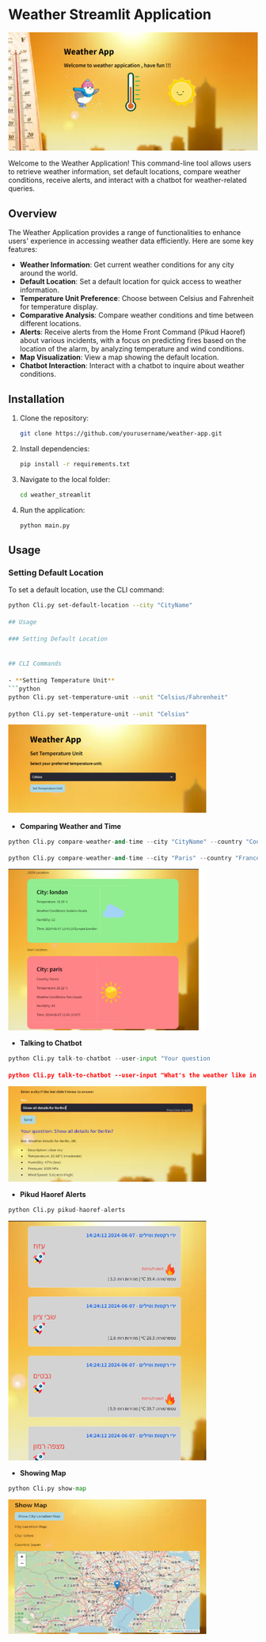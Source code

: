 # Weather Streamlit Application

![Weather App](screenshot/welcome.png)

Welcome to the Weather Application! This command-line tool allows users to retrieve weather information, set default locations, compare weather conditions, receive alerts, and interact with a chatbot for weather-related queries.

## Overview

The Weather Application provides a range of functionalities to enhance users' experience in accessing weather data efficiently. Here are some key features:

- **Weather Information**: Get current weather conditions for any city around the world.
- **Default Location**: Set a default location for quick access to weather information.
- **Temperature Unit Preference**: Choose between Celsius and Fahrenheit for temperature display.
- **Comparative Analysis**: Compare weather conditions and time between different locations.
- **Alerts**: Receive alerts from the Home Front Command (Pikud Haoref) about various incidents, with a focus on predicting fires based on the location of the alarm, by analyzing temperature and wind conditions.
- **Map Visualization**: View a map showing the default location.
- **Chatbot Interaction**: Interact with a chatbot to inquire about weather conditions.

## Installation

1. Clone the repository:

    ```bash
    git clone https://github.com/yourusername/weather-app.git
    ```

2. Install dependencies:

    ```bash
    pip install -r requirements.txt
    ```

3. Navigate to the local folder:

    ```bash
    cd weather_streamlit
    ```

4. Run the application:

    ```bash
    python main.py
    ```

## Usage

### Setting Default Location

To set a default location, use the CLI command:

```bash
python Cli.py set-default-location --city "CityName"

## Usage

### Setting Default Location


## CLI Commands

- **Setting Temperature Unit**
```python
python Cli.py set-temperature-unit --unit "Celsius/Fahrenheit"

python Cli.py set-temperature-unit --unit "Celsius"

```
<img src="screenshot/settemp.png" alt="Weather App" width="400">

- **Comparing Weather and Time**
```python
python Cli.py compare-weather-and-time --city "CityName" --country "CountryName" --timezone "Timezone"

python Cli.py compare-weather-and-time --city "Paris" --country "France" --timezone "Europe/London"

```
<img src="screenshot/compare.png" alt="Weather App" width="400">

- **Talking to Chatbot**
```python
python Cli.py talk-to-chatbot --user-input "Your question 

python Cli.py talk-to-chatbot --user-input "What's the weather like in Tokyo?"

```
<img src="screenshot/chatbot.png" alt="Weather App" width="400">

- **Pikud Haoref Alerts**
```python
python Cli.py pikud-haoref-alerts 
```
<img src="screenshot/pikud haoref.png" alt="Weather App" width="400">

- **Showing Map**
```python
python Cli.py show-map
```
<img src="screenshot/map.png" alt="Weather App" width="400">